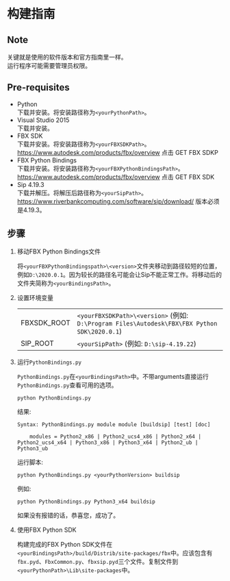 # 构建指南

## Note
关键就是使用的软件版本和官方指南里一样。  
运行程序可能需要管理员权限。

## Pre-requisites
+ Python  
下载并安装。将安装路径称为`<yourPythonPath>`。
+ Visual Studio 2015  
下载并安装。
+ FBX SDK  
下载并安装。将安装路径称为`<yourFBXSDKPath>`。<https://www.autodesk.com/products/fbx/overview> 点击 GET FBX SDKP
+ FBX Python Bindings  
下载并安装。将安装路径称为`<yourFBXPythonBindingsPath>`。<https://www.autodesk.com/products/fbx/overview> 点击 GET FBX SDK
+ Sip 4.19.3  
下载并解压。将解压后路径称为`<yourSipPath>`。<https://www.riverbankcomputing.com/software/sip/download/> 版本必须是4.19.3。

## 步骤

1. 移动FBX Python Bindings文件

    将`<yourFBXPythonBindingspath>\<version>`文件夹移动到路径较短的位置，例如`D:\2020.0.1`。因为较长的路径名可能会让Sip不能正常工作。将移动后的文件夹简称为`<yourBindingsPath>`。

2. 设置环境变量

    | | |  
    |-|-|
    | FBXSDK_ROOT | `<yourFBXSDKPath>\<version>` (例如: `D:\Program Files\Autodesk\FBX\FBX Python SDK\2020.0.1`) |
    | SIP_ROOT | `<yourSipPath>` (例如: `D:\sip-4.19.22`) |

3. 运行`PythonBindings.py`

    `PythonBindings.py`在`<yourBindingsPath>`中。不带arguments直接运行`PythonBindings.py`查看可用的选项。
    ```
    python PythonBindings.py
    ```
    结果:
    ```
    Syntax: PythonBindings.py module module [buildsip] [test] [doc]

        modules = Python2_x86 | Python2_ucs4_x86 | Python2_x64 | Python2_ucs4_x64 | Python3_x86 | Python3_x64 | Python2_ub | Python3_ub
    ```
    运行脚本:
    ```
    python PythonBindings.py <yourPythonVersion> buildsip
    ```
    例如:
    ```
    python PythonBindings.py Python3_x64 buildsip
    ```
    如果没有报错的话，恭喜您，成功了。
4. 使用FBX Python SDK

    构建完成的FBX Python SDK文件在`<yourBindingsPath>/build/Distrib/site-packages/fbx`中。应该包含有`fbx.pyd`、`FbxCommon.py`、`fbxsip.pyd`三个文件。复制文件到`<yourPythonPath>\Lib\site-packages`中。